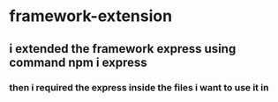 # framework-extension

<h2>i extended the framework express using command <b>npm i express</b></h2>
<h3> then i required the express inside the files i want to use it in </h3>

